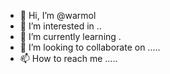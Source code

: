 - 👋 Hi, I’m @warmol 
- 👀 I’m interested in ..
- 🌱 I’m currently learning .
- 💞️ I’m looking to collaborate on .....
- 📫 How to reach me .....

<!---
warmol/warmol is a ✨ special ✨ repository because its `README.md` (this file) appears on your GitHub profile.
You can click the Preview link to take a look at your changes.
--->
